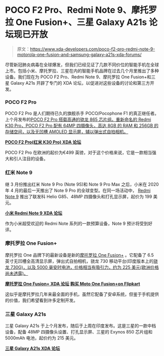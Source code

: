 # POCO F2 Pro、Redmi Note 9、摩托罗拉 One Fusion+、三星 Galaxy A21s 论坛现已开放

> 原文：<https://www.xda-developers.com/poco-f2-pro-redmi-note-9-motorola-one-fusion-and-samsung-galaxy-a21s-xda-forums/>

尽管新冠肺炎病毒在全球爆发，但我们已经见证了几款不同价位的智能手机在全球上市。包括小米、摩托罗拉、三星在内的智能手机品牌在过去几个月里推出了多种设备。我们现在为 POCO F2 Pro、Redmi Note 9、摩托罗拉 One Fusion+和三星 Galaxy A21s 开辟了专门的 XDA 论坛，以促进对这些设备的讨论和第三方开发。

### POCO F2 Pro

POCO F2 Pro 是人们期待已久的旗舰杀手 POCO/Pocophone F1 的真正继任者。上个月发布的[POCO F2 Pro 搭载高通的骁龙 865 芯片组。重新命名的 Redmi K30 Pro，POCO F2 Pro 配有 64MP 四摄像头，高达 8GB 的 RAM 和 256GB 的存储空间，以及无凹槽 AMOLED 显示屏，辅以弹出式自拍相机。](https://www.xda-developers.com/poco-f2-pro-notchless-pop-up-camera-design-qualcomm-snapdragon-865-launch/)

**[POCO F2 Pro(红米 K30 Pro) XDA 论坛](https://forum.xda-developers.com/poco-f2-pro)**

POCO F2 Pro 在欧洲的起价为€499 英镑，对于这个价格来说，它是一款相当强大和引人注目的设备。

### 红米 Note 9

继 3 月份推出红米 Note 9 Pro (Note 9S)和 Note 9 Pro Max 之后，小米在 2020 年 4 月的最后一天推出了 Note 9 Pro 的全球变型。在同一场活动中， [Redmi Note 9](https://www.xda-developers.com/xiaomi-launches-redmi-note-9-globally-alongside-mi-note-10-lite/) 推出了联发科 Helio G85、48MP 四摄像头和打孔显示屏，起价为 199 美元。

**[小米 Redmi Note 9 XDA 论坛](https://forum.xda-developers.com/redmi-note-9)**

作为小米超受欢迎的 Redmi Note 系列的一款预算设备，Note 9 预计将受到好评。

### 摩托罗拉 One Fusion+

摩托罗拉 One 品牌下的最新设备是新的[摩托罗拉 One Fusion+](https://www.xda-developers.com/motorola-one-fusion-announced-pop-up-camera/) 。它配备了 6.5 英寸无凹槽全高清显示屏，弹出式自拍相机，骁龙 730 移动平台(印度版本上的[骁龙 730G)，以及 5000 毫安时电池，价格相当有吸引力，约为 225 美元(欧洲价格尚未透露)。](https://www.xda-developers.com/motorola-moto-one-fusion-plus-qualcomm-snapdragon-730g-pop-up-selfie-camera-india-launch/)

**[摩托罗拉 One Fusion+ XDA 论坛](https://forum.xda-developers.com/motorola-one-fusion-plus) [购买 Moto One Fusion+on Flipkart](https://www.flipkart.com/motorola-one-fusion-moonlight-white-128-gb/p/itm07749a481ee89)**

这似乎是摩托罗拉几年来最全面的手机，虽然它配备了安卓系统，但鉴于手机提供的价值，我们希望看到许多定制开发。

### 三星 Galaxy A21s

三星 Galaxy A21s 于上个月发布，随后于上周在印度发布。这是三星的一款中档设备，配备 48MP 四摄像头设置、打孔显示屏、三星的 Exynos 850 芯片组和 5000mAh 电池，起价约为 215 美元。

**[三星 Galaxy A21s XDA 论坛](https://forum.xda-developers.com/galaxy-a21s)**